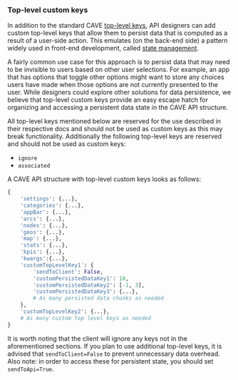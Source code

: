 ### Top-level custom keys
In addition to the standard CAVE [top-level keys](all_keys/top_level_keys.md), API designers can add custom top-level keys that allow them to persist data that is computed as a result of a user-side action. This emulates (on the back-end side) a pattern widely used in front-end development, called [state management](https://en.wikipedia.org/wiki/State_management).

A fairly common use case for this approach is to persist data that may need to be invisible to users based on other user selections. For example, an app that has options that toggle other options might want to store any choices users have made when those options are not currently presented to the user. While designers could explore other solutions for data persistence, we believe that top-level custom keys provide an easy escape hatch for organizing and accessing a persistent data state in the CAVE API structure.

All top-level keys mentioned below are reserved for the use described in their respective docs and should not be used as custom keys as this may break functionality. Additionally the following top-level keys are reserved and should not be used as custom keys:

- `ignore`
- `associated`

A CAVE API structure with top-level custom keys looks as follows:
```py
{
    'settings': {...},
    'categories': {...},
    'appBar': {...},
    'arcs': {...},
    'nodes': {...},
    'geos': {...},
    'map': {...},
    'stats': {...},
    'kpis': {...},
    'kwargs':{...},
    'customTopLevelKey1': {
        'sendToClient': False,
        'customPersistedDataKey1': 10,
        'customPersistedDataKey2': [-1, 3],
        'customPersistedDataKey3': {...},
        # As many persisted data chunks as needed
    },
    'customTopLevelKey2': {...},
    # As many custom top level keys as needed
}
```

It is worth noting that the client will ignore any keys not in the aforementioned sections. If you plan to use additional top-level keys, it is advised that `sendToClient=False` to prevent unnecessary data overhead. Also note: in order to access these for persistent state, you should set `sendToApi=True`.